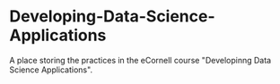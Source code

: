 # Developing-Data-Science-Applications
A place storing the practices in the eCornell course "Developinng Data Science Applications".
